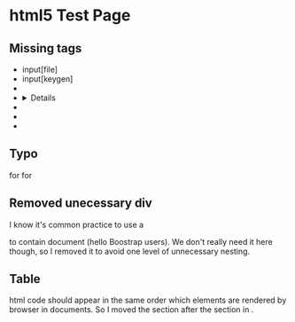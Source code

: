html5 Test Page
===============

Missing tags
------------

- input[file]
- input[keygen]
- <aside>
- <details>
- <summary>
- <div>
- <span>

Typo
----

for for

Removed unecessary div
----------------------

I know it's common practice to use a <div> to contain document (hello Boostrap users). 
We don't really need it here though, so I removed it to avoid one level of unnecessary nesting.

Table
-----

html code should appear in the same order which elements are rendered by browser in documents.
So I moved the <tfoot> section after the <tbody> section in <table>.
